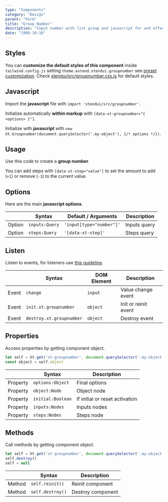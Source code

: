 ```yaml
---
type: "Components"
category: "Design"
parent: "Form"
title: "Group Number"
description: "Input number with list group and javascript for and effective interaction."
date: "1900-10-10"
---
```


## Styles

You can **customize the default styles of this component** inside `tailwind.config.js` setting `theme.extend.xtendui.groupnumber` see [preset customization](/components/preset#customization). Check [xtendui/src/groupnumber.css.js](https://github.com/minimit/xtendui/blob/beta/src/groupnumber.css.js) for default styles.

## Javascript

Import the **javascript** file with `import 'xtendui/src/groupnumber'`.

Initialize automatically **within markup** with `[data-xt-groupnumber="{ <options> }"]`.

Initialize with **javascript** with `new Xt.Groupnumber(document.querySelector('.my-object'), {/* options */})`.

## Usage

Use this code to create a **group number**.

You can add steps with `[data-xt-step="value"]` to set the amount to add (`+1`) or remove (`-1`) to the current value.	

<demo>
  <demoinline src="demos/components/form/groupnumber">
  </demoinline>
</demo>

## Options
 
Here are the main **javascript options**.

<div class="xt-overflow-sub overflow-y-hidden overflow-x-scroll my-5 xt-my-auto w-full">

|                         | Syntax                                    | Default / Arguments                       | Description                   |
| ----------------------- | ----------------------------------------- | ----------------------------- | ----------------------------- |
| Option                    | `inputs:Query`                          | `'input[type="number"]'`        | Inputs query            |
| Option                    | `steps:Query`                          | `'[data-xt-step]'`        | Steps query            |

</div>

## Listen

Listen to events, for listeners use [this guideline](/components/javascript#listeners).

<div class="xt-overflow-sub overflow-y-hidden overflow-x-scroll my-5 xt-my-auto w-full">

|                         | Syntax                                    | DOM Element                    | Description                   |
| ----------------------- | ----------------------------------------- | ----------------------------- | ----------------------------- |
| Event                   | `change`                        | `input` | Value change event             |
| Event                   | `init.xt.groupnumber`           | `object` | Init or reinit event             |
| Event                   | `destroy.xt.groupnumber`           | `object` | Destroy event             |

</div>

## Properties

Access properties by getting component object.

```js
let self = Xt.get('xt-groupnumber', document.querySelector('.my-object'))
const object = self.object
```

<div class="xt-overflow-sub overflow-y-hidden overflow-x-scroll my-5 xt-my-auto w-full">

|                         | Syntax                                   | Description                   |
| ----------------------- | ---------------------------------------- | ----------------------------- |
| Property                   | `options:Object`       | Final options             |
| Property                   | `object:Node`       | Object node             |
| Property                   | `initial:Boolean`       | If initial or reset activation             |
| Property                   | `inputs:Nodes`       | Inputs nodes             |
| Property                   | `steps:Nodes`       | Steps node             |

</div>

## Methods

Call methods by getting component object.

```js
let self = Xt.get('xt-groupnumber', document.querySelector('.my-object'))
self.destroy()
self = null
```

<div class="xt-overflow-sub overflow-y-hidden overflow-x-scroll my-5 xt-my-auto w-full">

|                         | Syntax                                    | Description                   |
| ----------------------- | ----------------------------------------- | ----------------------------- |
| Method                  | `self.reinit()`       | Reinit component             |
| Method                  | `self.destroy()`              | Destroy component            |

</div>
